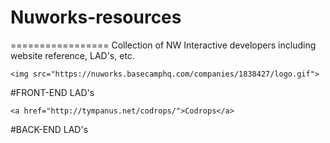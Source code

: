 # Nuworks-resources
  =================
Collection of NW Interactive developers including website reference, LAD's, etc.

```
<img src="https://nuworks.basecamphq.com/companies/1838427/logo.gif">
```

#FRONT-END LAD's
```
<a href="http://tympanus.net/codrops/">Codrops</a>
```



#BACK-END LAD's
